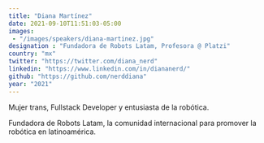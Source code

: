 ```yaml
---
title: "Diana Martínez"
date: 2021-09-10T11:51:03-05:00
images:
 - "/images/speakers/diana-martinez.jpg"
designation : "Fundadora de Robots Latam, Profesora @ Platzi"
country: "mx"
twitter: "https://twitter.com/diana_nerd"
linkedin: "https://www.linkedin.com/in/diananerd/"
github: "https://github.com/nerddiana"
year: "2021"
---
```


Mujer trans, Fullstack Developer y entusiasta de la robótica.

Fundadora de Robots Latam, la comunidad internacional para promover la robótica en latinoamérica.

